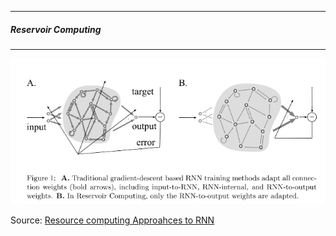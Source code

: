 ----------------
##### Reservoir Computing
-----------------
![alt-text](ESN_RNN.png)

Source:  [Resource computing Approahces to RNN ](https://www.sciencedirect.com/science/article/pii/S1574013709000173)
